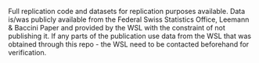 Full replication code and datasets for replication purposes available.
Data is/was publicly available from the Federal Swiss Statistics Office, Leemann & Baccini Paper and provided by the WSL with the constraint of not publishing it.
If any parts of the publication use data from the WSL that was obtained through this repo - the WSL need to be contacted beforehand for verification. 
